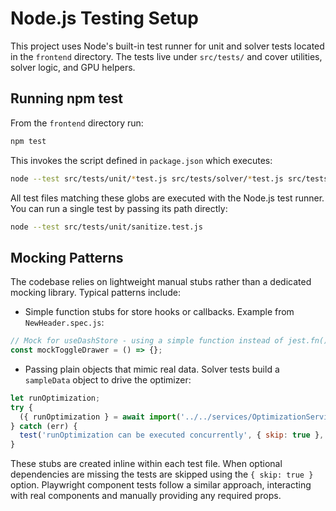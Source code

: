# Node.js Testing Setup

This project uses Node's built-in test runner for unit and solver tests located in the `frontend` directory. The tests live under `src/tests/` and cover utilities, solver logic, and GPU helpers.

## Running npm test

From the `frontend` directory run:

```bash
npm test
```

This invokes the script defined in `package.json` which executes:

```bash
node --test src/tests/unit/*test.js src/tests/solver/*test.js src/tests/gpu/*test.mjs
```

All test files matching these globs are executed with the Node.js test runner. You can run a single test by passing its path directly:

```bash
node --test src/tests/unit/sanitize.test.js
```

## Mocking Patterns

The codebase relies on lightweight manual stubs rather than a dedicated mocking library. Typical patterns include:

- Simple function stubs for store hooks or callbacks. Example from `NewHeader.spec.js`:

```javascript
// Mock for useDashStore - using a simple function instead of jest.fn()
const mockToggleDrawer = () => {};
```

- Passing plain objects that mimic real data. Solver tests build a `sampleData` object to drive the optimizer:

```javascript
let runOptimization;
try {
  ({ runOptimization } = await import('../../services/OptimizationService.js'));
} catch (err) {
  test('runOptimization can be executed concurrently', { skip: true }, () => {});
}
```

These stubs are created inline within each test file. When optional dependencies are missing the tests are skipped using the `{ skip: true }` option. Playwright component tests follow a similar approach, interacting with real components and manually providing any required props.
